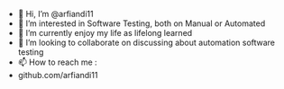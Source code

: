 - 👋 Hi, I’m @arfiandi11
- 👀 I’m interested in Software Testing, both on Manual or Automated
- 🌱 I’m currently enjoy  my life as lifelong learned
- 💞️ I’m looking to collaborate on discussing about automation software testing
- 📫 How to reach me : 
- github.com/arfiandi11

<!---
arfiandi11/arfiandi11 is a ✨ special ✨ repository because its `README.md` (this file) appears on your GitHub profile.
You can click the Preview link to take a look at your changes.
--->
